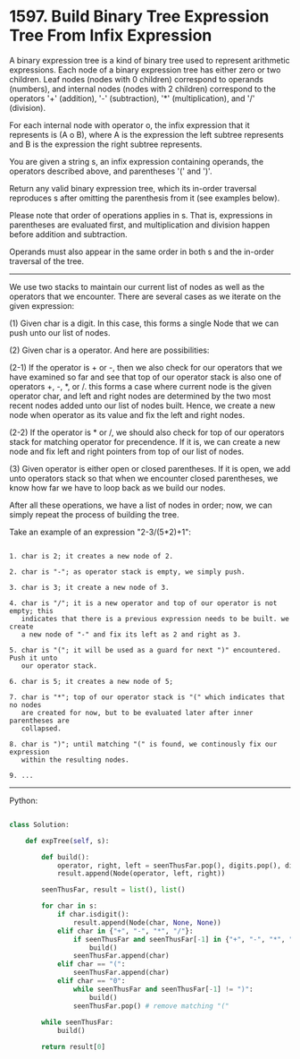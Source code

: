 # 1597. Build Binary Tree Expression Tree From Infix Expression

A binary expression tree is a kind of binary tree used to represent arithmetic
expressions. Each node of a binary expression tree has either zero or two
children. Leaf nodes (nodes with 0 children) correspond to operands (numbers),
and internal nodes (nodes with 2 children) correspond to the operators '+'
(addition), '-' (subtraction), '*' (multiplication), and '/' (division).

For each internal node with operator o, the infix expression that it represents
is (A o B), where A is the expression the left subtree represents and B is the
expression the right subtree represents.

You are given a string s, an infix expression containing operands, the
operators described above, and parentheses '(' and ')'.

Return any valid binary expression tree, which its in-order traversal
reproduces s after omitting the parenthesis from it (see examples below).

Please note that order of operations applies in s. That is, expressions in
parentheses are evaluated first, and multiplication and division happen before
addition and subtraction.

Operands must also appear in the same order in both s and the in-order
traversal of the tree.

---

We use two stacks to maintain our current list of nodes as well as the
operators that we encounter. There are several cases as we iterate on the given
expression:

(1) Given char is a digit. In this case, this forms a single Node that we can
push unto our list of nodes.

(2) Given char is a operator. And here are possibilities:

(2-1) If the operator is + or -, then we also check for our operators that we
have examined so far and see that top of our operator stack is also one of
operators +, -, *, or /. this forms a case where current node is the given
operator char, and left and right nodes are determined by the two most recent
nodes added unto our list of nodes built. Hence, we create a new node when
operator as its value and fix the left and right nodes.

(2-2) If the operator is * or /, we should also check for top of our operators
stack for matching operator for precendence. If it is, we can create a new node
and fix left and right pointers from top of our list of nodes.

(3) Given operator is either open or closed parentheses. If it is open, we add
unto operators stack so that when we encounter closed parentheses, we know how
far we have to loop back as we build our nodes.

After all these operations, we have a list of nodes in order; now, we can
simply repeat the process of building the tree.

Take an example of an expression "2-3/(5*2)+1":

```

1. char is 2; it creates a new node of 2.

2. char is "-"; as operator stack is empty, we simply push.

3. char is 3; it create a new node of 3.

4. char is "/"; it is a new operator and top of our operator is not empty; this
   indicates that there is a previous expression needs to be built. we create
   a new node of "-" and fix its left as 2 and right as 3.

5. char is "("; it will be used as a guard for next ")" encountered. Push it unto
   our operator stack.

6. char is 5; it creates a new node of 5;

7. char is "*"; top of our operator stack is "(" which indicates that no nodes
   are created for now, but to be evaluated later after inner parentheses are
   collapsed.

8. char is ")"; until matching "(" is found, we continously fix our expression
   within the resulting nodes.

9. ...

```

---

Python:

```python

class Solution:

    def expTree(self, s):

        def build():
            operator, right, left = seenThusFar.pop(), digits.pop(), digits.pop()
            result.append(Node(operator, left, right))

        seenThusFar, result = list(), list()

        for char in s:
            if char.isdigit():
                result.append(Node(char, None, None))
            elif char in {"+", "-", "*", "/"}:
                if seenThusFar and seenThusFar[-1] in {"+", "-", "*", "/"}:
                    build()
                seenThusFar.append(char)
            elif char == "(":
                seenThusFar.append(char)
            elif char == "0":
                while seenThusFar and seenThusFar[-1] != ")":
                    build()
                seenThusFar.pop() # remove matching "("
        
        while seenThusFar:
            build()

        return result[0]
```
